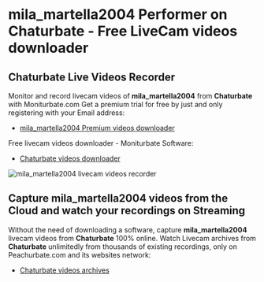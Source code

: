 # mila_martella2004 Performer on Chaturbate - Free LiveCam videos downloader

## Chaturbate Live Videos Recorder

Monitor and record livecam videos of **mila_martella2004** from **Chaturbate** with Moniturbate.com
Get a premium trial for free by just and only registering with your Email address:
* [mila_martella2004 Premium videos downloader](https://moniturbate.com/request-demo-licence-key.html)

Free livecam videos downloader - Moniturbate Software:
* [Chaturbate videos downloader](https://moniturbate.com/moniturbate-download-software.html)

![mila_martella2004 livecam videos recorder](https://peachurnet.com/templates/moniturbate-software.png)


## Capture mila_martella2004 videos from the Cloud and watch your recordings on Streaming

Without the need of downloading a software, capture **mila_martella2004** livecam videos from **Chaturbate** 100% online.
Watch Livecam archives from **Chaturbate** unlimitedly from thousands of existing recordings, only on Peachurbate.com and its websites network:
* [Chaturbate videos archives](https://peachurnet.com/)